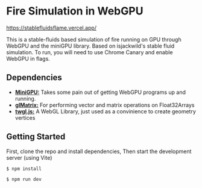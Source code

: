 # Fire Simulation in WebGPU

https://stablefluidsflame.vercel.app/

This is a stable-fluids based simulation of fire running on GPU through WebGPU and the miniGPU library. Based on isjackwild's stable fluid simulation. To run, you will need to use Chrome Canary and enable WebGPU in flags.

## Dependencies

- [**MiniGPU:**](https://github.com/isjackwild/mini-gpu) Takes some pain out of getting WebGPU programs up and running.
- [**glMatrix:**](https://glmatrix.net/) For performing vector and matrix operations on Float32Arrays
- [**twgl.js:**](https://twgljs.org/) A WebGL Library, just used as a convinience to create geometry vertices

## Getting Started

First, clone the repo and install dependencies, Then start the development server (using Vite)

`$ npm install`

`$ npm run dev`
